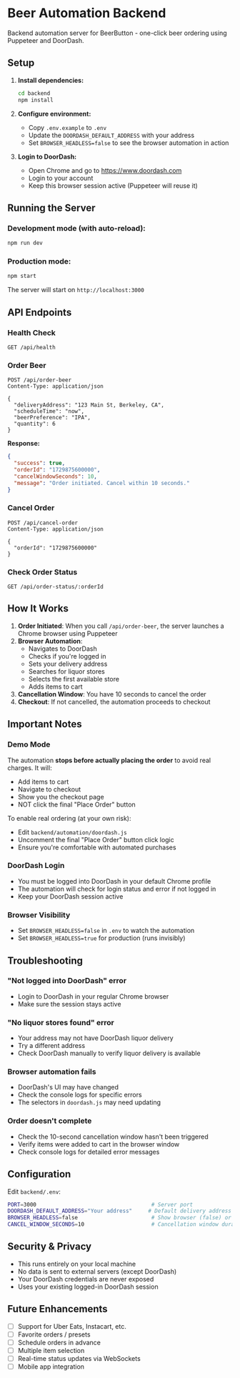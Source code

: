 # Beer Automation Backend

Backend automation server for BeerButton - one-click beer ordering using Puppeteer and DoorDash.

## Setup

1. **Install dependencies:**
   ```bash
   cd backend
   npm install
   ```

2. **Configure environment:**
   - Copy `.env.example` to `.env`
   - Update the `DOORDASH_DEFAULT_ADDRESS` with your address
   - Set `BROWSER_HEADLESS=false` to see the browser automation in action

3. **Login to DoorDash:**
   - Open Chrome and go to https://www.doordash.com
   - Login to your account
   - Keep this browser session active (Puppeteer will reuse it)

## Running the Server

### Development mode (with auto-reload):
```bash
npm run dev
```

### Production mode:
```bash
npm start
```

The server will start on `http://localhost:3000`

## API Endpoints

### Health Check
```
GET /api/health
```

### Order Beer
```
POST /api/order-beer
Content-Type: application/json

{
  "deliveryAddress": "123 Main St, Berkeley, CA",
  "scheduleTime": "now",
  "beerPreference": "IPA",
  "quantity": 6
}
```

**Response:**
```json
{
  "success": true,
  "orderId": "1729875600000",
  "cancelWindowSeconds": 10,
  "message": "Order initiated. Cancel within 10 seconds."
}
```

### Cancel Order
```
POST /api/cancel-order
Content-Type: application/json

{
  "orderId": "1729875600000"
}
```

### Check Order Status
```
GET /api/order-status/:orderId
```

## How It Works

1. **Order Initiated**: When you call `/api/order-beer`, the server launches a Chrome browser using Puppeteer
2. **Browser Automation**:
   - Navigates to DoorDash
   - Checks if you're logged in
   - Sets your delivery address
   - Searches for liquor stores
   - Selects the first available store
   - Adds items to cart
3. **Cancellation Window**: You have 10 seconds to cancel the order
4. **Checkout**: If not cancelled, the automation proceeds to checkout

## Important Notes

### Demo Mode
The automation **stops before actually placing the order** to avoid real charges. It will:
- Add items to cart
- Navigate to checkout
- Show you the checkout page
- NOT click the final "Place Order" button

To enable real ordering (at your own risk):
- Edit `backend/automation/doordash.js`
- Uncomment the final "Place Order" button click logic
- Ensure you're comfortable with automated purchases

### DoorDash Login
- You must be logged into DoorDash in your default Chrome profile
- The automation will check for login status and error if not logged in
- Keep your DoorDash session active

### Browser Visibility
- Set `BROWSER_HEADLESS=false` in `.env` to watch the automation
- Set `BROWSER_HEADLESS=true` for production (runs invisibly)

## Troubleshooting

### "Not logged into DoorDash" error
- Login to DoorDash in your regular Chrome browser
- Make sure the session stays active

### "No liquor stores found" error
- Your address may not have DoorDash liquor delivery
- Try a different address
- Check DoorDash manually to verify liquor delivery is available

### Browser automation fails
- DoorDash's UI may have changed
- Check the console logs for specific errors
- The selectors in `doordash.js` may need updating

### Order doesn't complete
- Check the 10-second cancellation window hasn't been triggered
- Verify items were added to cart in the browser window
- Check console logs for detailed error messages

## Configuration

Edit `backend/.env`:
```bash
PORT=3000                                    # Server port
DOORDASH_DEFAULT_ADDRESS="Your address"     # Default delivery address
BROWSER_HEADLESS=false                       # Show browser (false) or hide (true)
CANCEL_WINDOW_SECONDS=10                     # Cancellation window duration
```

## Security & Privacy

- This runs entirely on your local machine
- No data is sent to external servers (except DoorDash)
- Your DoorDash credentials are never exposed
- Uses your existing logged-in DoorDash session

## Future Enhancements

- [ ] Support for Uber Eats, Instacart, etc.
- [ ] Favorite orders / presets
- [ ] Schedule orders in advance
- [ ] Multiple item selection
- [ ] Real-time status updates via WebSockets
- [ ] Mobile app integration
